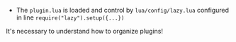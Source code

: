 - The `plugin.lua` is loaded and control by `lua/config/lazy.lua` configured in line `require("lazy").setup({...})`

It's necessary to understand how to organize plugins!
